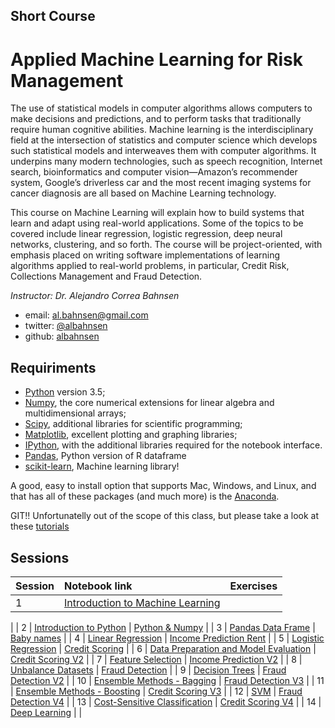 ## Short Course
# Applied Machine Learning for Risk Management

The use of statistical models in computer algorithms allows computers to make decisions and predictions, and to perform tasks that traditionally require human cognitive abilities. Machine learning is the interdisciplinary field at the intersection of statistics and computer science which develops such statistical models and interweaves them with computer algorithms. It underpins many modern technologies, such as speech recognition, Internet search, bioinformatics and computer vision—Amazon’s recommender system, Google’s driverless car and the most recent imaging systems for cancer diagnosis are all based on Machine Learning technology. 

This course on Machine Learning will explain how to build systems that learn and adapt using real-world applications. Some of the topics to be covered include linear regression, logistic regression, deep neural networks, clustering, and so forth. The course will be project-oriented, with emphasis placed on writing software implementations of learning algorithms applied to real-world problems, in particular, Credit Risk, Collections Management and Fraud Detection.

*Instructor: Dr. Alejandro Correa Bahnsen*

- email: <al.bahnsen@gmail.com>
- twitter: [@albahnsen](https://twitter.com/albahnsen)
- github: [albahnsen](http://github.com/albahnsen)

## Requiriments 
* [Python](http://www.python.org) version 3.5;
* [Numpy](http://www.numpy.org), the core numerical extensions for linear algebra and multidimensional arrays;
* [Scipy](http://www.scipy.org), additional libraries for scientific programming;
* [Matplotlib](http://matplotlib.sf.net), excellent plotting and graphing libraries;
* [IPython](http://ipython.org), with the additional libraries required for the notebook interface.
* [Pandas](http://pandas.pydata.org/), Python version of R dataframe
* [scikit-learn](http://scikit-learn.org), Machine learning library!

A good, easy to install option that supports Mac, Windows, and Linux, and that has all of these packages (and much more) is the [Anaconda](https://www.continuum.io/).

GIT!! Unfortunatelly out of the scope of this class, but please take a look at these [tutorials](https://help.github.com/articles/good-resources-for-learning-git-and-github/)

## Sessions

| Session         | Notebook link         | Exercises |
| :------------- | :------------- | ----| 
| 1 | [Introduction to Machine Learning](http://nbviewer.jupyter.org/github/albahnsen/ML_RiskManagement/blob/master/notebooks/01-IntroMachineLearning.ipynb)| 
|
| 2 | [Introduction to Python](http://nbviewer.jupyter.org/github/albahnsen/ML_RiskManagement/blob/master/notebooks/02-IntroPython.ipynb) | [Python  & Numpy](http://nbviewer.jupyter.org/github/albahnsen/ML_RiskManagement/blob/master/exercises/02-Python%26Numpy.ipynb) 
|
| 3 | [Pandas Data Frame](http://nbviewer.jupyter.org/github/albahnsen/ML_RiskManagement/blob/master/notebooks/03-Pandas.ipynb) | [Baby names](http://nbviewer.jupyter.org/github/albahnsen/ML_RiskManagement/blob/master/exercises/03-BabyNames.ipynb)
|
| 4 | [Linear Regression](http://nbviewer.jupyter.org/github/albahnsen/ML_RiskManagement/blob/master/notebooks/04-linear_regression.ipynb) | [Income Prediction Rent](http://nbviewer.jupyter.org/github/albahnsen/ML_RiskManagement/blob/master/exercises/04-IncomePrediction.ipynb) 
|
| 5 | [Logistic Regression](http://nbviewer.jupyter.org/github/albahnsen/ML_RiskManagement/blob/master/notebooks/05-logistic_regression.ipynb) | [Credit Scoring](http://nbviewer.jupyter.org/github/albahnsen/ML_RiskManagement/blob/master/exercises/05-CreditScoring.ipynb) 
|
| 6 | [Data Preparation and Model Evaluation](http://nbviewer.jupyter.org/github/albahnsen/ML_RiskManagement/blob/master/notebooks/06-data_preparation_evaluation.ipynb) | [Credit Scoring V2](http://nbviewer.jupyter.org/github/albahnsen/ML_RiskManagement/blob/master/exercises/06-creditscoring_cross_validation.ipynb) 
|
| 7 | [Feature Selection](http://nbviewer.jupyter.org/github/albahnsen/ML_RiskManagement/blob/master/notebooks/07-feature_selection.ipynb) | [Income Prediction V2](http://nbviewer.jupyter.org/github/albahnsen/ML_RiskManagement/blob/master/exercises/07-IncomePrediction-Features.ipynb) 
|
| 8 | [Unbalance Datasets](http://nbviewer.jupyter.org/github/albahnsen/ML_RiskManagement/blob/master/notebooks/08_Unbalanced_Datasets.ipynb) | [Fraud Detection](http://nbviewer.jupyter.org/github/albahnsen/ML_RiskManagement/blob/master/exercises/08-fraud_detection_sampling.ipynb) 
|
| 9 | [Decision Trees](http://nbviewer.jupyter.org/github/albahnsen/ML_RiskManagement/blob/master/notebooks/09_decision_trees.ipynb) | [Fraud Detection V2](http://nbviewer.jupyter.org/github/albahnsen/ML_RiskManagement/blob/master/exercises/09-fraud_detection_DT.ipynb) 
|
| 10 | [Ensemble Methods - Bagging](http://nbviewer.jupyter.org/github/albahnsen/ML_RiskManagement/blob/master/notebooks/10_EnsembleMethods_Bagging.ipynb) | [Fraud Detection V3](http://nbviewer.jupyter.org/github/albahnsen/ML_RiskManagement/blob/master/exercises/10-fraud_ensemble_bagging.ipynb) 
|
| 11 | [Ensemble Methods - Boosting](http://nbviewer.jupyter.org/github/albahnsen/ML_RiskManagement/blob/master/notebooks/11_EnsembleMethods_cont.ipynb) | [Credit Scoring V3](http://nbviewer.jupyter.org/github/albahnsen/ML_RiskManagement/blob/master/exercises/11-creditscoring_Voting_Boosting.ipynb) 
|
| 12 | [SVM](http://nbviewer.jupyter.org/github/albahnsen/ML_RiskManagement/blob/master/notebooks/12-SVM.ipynb) | [Fraud Detection V4](http://nbviewer.jupyter.org/github/albahnsen/ML_RiskManagement/blob/master/exercises/12-fraud_SVM.ipynb) 
|
| 13 | [Cost-Sensitive Classification](http://nbviewer.jupyter.org/github/albahnsen/ML_RiskManagement/blob/master/notebooks/13_CostSensitiveClassification.ipynb) | [Credit Scoring V4](http://nbviewer.jupyter.org/github/albahnsen/ML_RiskManagement/blob/master/exercises/13_CS_Churn.ipynb) 
|
| 14 | [Deep Learning](http://nbviewer.jupyter.org/github/albahnsen/ML_RiskManagement/blob/master/notebooks/14_Intro_DeepLearning.ipynb) | |

